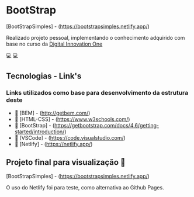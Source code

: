 # BootStrap #

[BootStrapSimples] - (https://bootstrapsimples.netlify.app/)

Realizado projeto pessoal, implementando o conhecimento adquirido com base no curso da [Digital Innovation One](https://digitalinnovation.one/)

:computer: :computer:

## Tecnologias - Link's ##

### Links utilizados como base para desenvolvimento da estrutura deste ###

- :link: [BEM] - (http://getbem.com/)
- :link: [HTML-CSS] - (https://www.w3schools.com/)
- :link: [BootStrap] - (https://getbootstrap.com/docs/4.6/getting-started/introduction/)
- :link: [VSCode] - (https://code.visualstudio.com/)
- :link: [Netlify] - (https://netlify.app/)

## Projeto final para visualização :link:

[BootStrapSimples] - (https://bootstrapsimples.netlify.app/)

O uso do Netlify foi para teste, como alternativa ao Github Pages.
